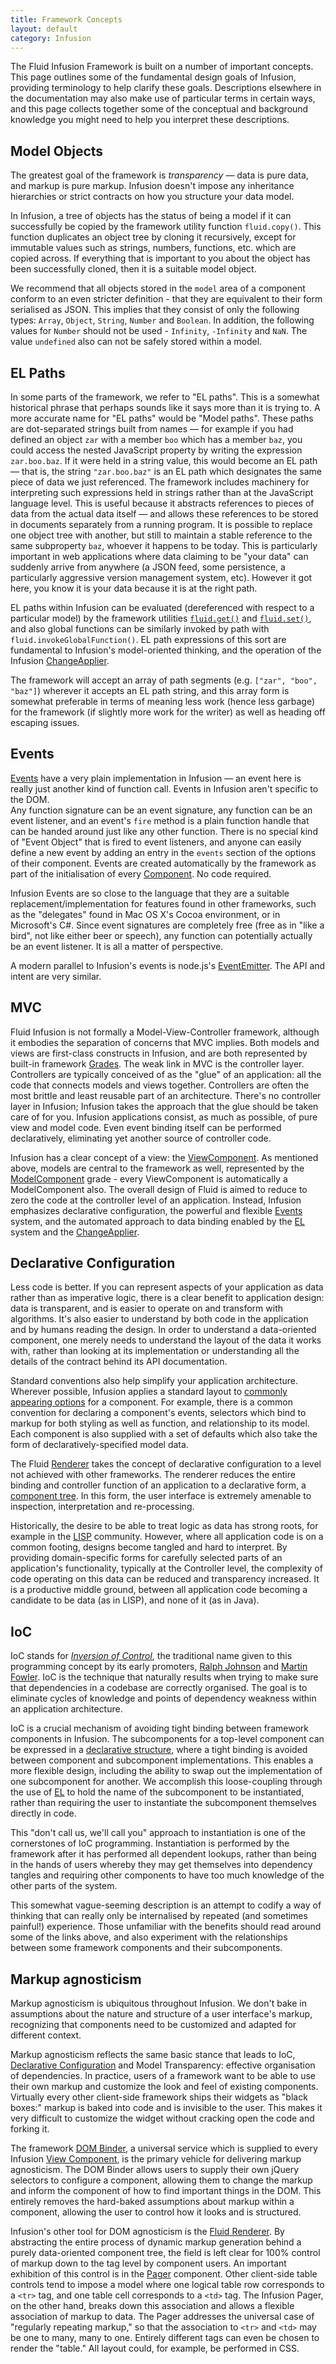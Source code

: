 ```yaml
---
title: Framework Concepts
layout: default
category: Infusion
---
```


The Fluid Infusion Framework is built on a number of important concepts. This page outlines some of the fundamental design goals of Infusion, providing terminology to help clarify these goals. Descriptions elsewhere in the documentation may also make use of particular terms in certain ways, and this page collects together some of the conceptual and background knowledge you might need to help you interpret these descriptions.

## Model Objects

The greatest goal of the framework is *transparency* &#8212; data is pure data, and markup is pure markup. Infusion doesn't impose any inheritance hierarchies or strict contracts on how you structure your data model.

In Infusion, a tree of objects has the status of being a model if it can successfully be copied by the framework utility function `fluid.copy()`.
This function duplicates an object tree by cloning it recursively, except for immutable values such as strings, numbers, functions, etc. which are copied across.
If everything that is important to you about the object has been successfully cloned, then it is a suitable model object.

We recommend that all objects stored in the `model` area of a component conform to an even stricter definition - that they are equivalent to their form serialised as JSON. This implies that they
consist of only the following types: `Array`, `Object`, `String`, `Number` and `Boolean`. In addition, the following values for `Number` should not be used - `Infinity`, `-Infinity` and `NaN`. The value
`undefined` also can not be safely stored within a model.

## EL Paths

In some parts of the framework, we refer to "EL paths". This is a somewhat historical phrase that perhaps sounds like it says more than it is trying to. A more accurate name for "EL paths" would be "Model paths".
These paths are dot-separated strings built from names &#8212; for example if you had defined an object `zar` with a member `boo` which has a member `baz`,
you could access the nested JavaScript property by writing the expression `zar.boo.baz`.
If it were held in a string value, this would become an EL path &#8212; that is, the string `"zar.boo.baz"` is an EL path which designates the same piece of data we just referenced.
The framework includes machinery for interpreting such expressions held in strings rather than at the JavaScript language level.
This is useful because it abstracts references to pieces of data from the actual data itself &#8212; and allows these references to be stored in documents separately from a running program.
It is possible to replace one object tree with another, but still to maintain a stable reference to the same subproperty `baz`, whoever it happens to be today.
This is particularly important in web applications where data claiming to be "your data" can suddenly arrive from anywhere (a JSON feed, some persistence,
a particularly aggressive version management system, etc). However it got here, you know it is your data because it is at the right path.

EL paths within Infusion can be evaluated (dereferenced with respect to a particular model) by the framework utilities [`fluid.get()`](CoreAPI.md#fluid-get-model-path-) and [`fluid.set()`](CoreAPI.md#fluid-set-model-path-newvalue-),
and also global functions can be similarly invoked by path with `fluid.invokeGlobalFunction()`. EL path expressions of this sort are fundamental to Infusion's model-oriented thinking, and the operation of the Infusion [ChangeApplier](ChangeApplier.md).

The framework will accept an array of path segments (e.g. `["zar", "boo", "baz"]`) wherever it accepts an EL path string, and this array form is somewhat preferable in terms of meaning less work (hence less garbage) for the
framework (if slightly more work for the writer) as well as heading off escaping issues.

## Events

[Events](InfusionEventSystem.md) have a very plain implementation in Infusion &#8212; an event here is really just another kind of function call. Events in Infusion aren't specific to the DOM.  
Any function signature can be an event signature, any function can be an event listener, and an event's `fire` method is a plain function handle that can be handed around just like any other function.
There is no special kind of "Event Object" that is fired to event listeners, and anyone can easily define a new event by adding an entry in the `events` section of the options of their component.
Events are created automatically by the framework as part of the initialisation of every [Component](tutorial-gettingStartedWithInfusion/BasicComponentCreation-Components.md). No code required.

Infusion Events are so close to the language that they are a suitable replacement/implementation for features found in other frameworks, such as the "delegates" found in Mac OS X's Cocoa environment,
or in Microsoft's C#. Since event signatures are completely free (free as in "like a bird", not like either beer or speech), any function can potentially actually be an event listener. It is all a matter of perspective.

A modern parallel to Infusion's events is node.js's [EventEmitter](https://nodejs.org/api/events.html). The API and intent are very similar.

## MVC

Fluid Infusion is not formally a Model-View-Controller framework, although it embodies the separation of concerns that MVC implies.
Both models and views are first-class constructs in Infusion, and are both represented by built-in framework [Grades](ComponentGrades.md).
The weak link in MVC is the controller layer. Controllers are typically conceived of as the "glue" of an application: all the code that connects models and views together.
Controllers are often the most brittle and least reusable part of an architecture. There's no controller layer in Infusion; Infusion takes the approach that the glue should be taken care of for you.
Infusion applications consist, as much as possible, of pure view and model code. Even event binding itself can be performed declaratively, eliminating yet another source of controller code.

Infusion has a clear concept of a view: the [ViewComponent](tutorial-gettingStartedWithInfusion/ViewComponents.md). As mentioned above, models are central to the framework as well,
represented by the [ModelComponent](tutorial-gettingStartedWithInfusion/ModelComponents.md) grade - every ViewComponent is automatically a ModelComponent also.
The overall design of Fluid is aimed to reduce to zero the code at the controller level of an application. Instead, Infusion emphasizes declarative configuration,
the powerful and flexible [Events](InfusionEventSystem.md) system, and the automated approach to data binding enabled by the [EL](#el-paths) system and the [ChangeApplier](ChangeApplier.md).

## Declarative Configuration

Less code is better. If you can represent aspects of your application as data rather than as imperative logic, there is a clear benefit to application design: data is transparent,
and is easier to operate on and transform with algorithms. It's also easier to understand by both code in the application and by humans reading the design.
In order to understand a data-oriented component, one merely needs to understand the layout of the data it works with, rather than looking at its implementation or understanding all the details of the contract behind its API documentation.

Standard conventions also help simplify your application architecture. Wherever possible, Infusion applies a standard layout to [commonly appearing options](ComponentConfigurationOptions.md) for a component.
For example, there is a common convention for declaring a component's events, selectors which bind to markup for both styling as well as function, and relationship to its model.
Each component is also supplied with a set of defaults which also take the form of declaratively-specified model data.

The Fluid [Renderer](Renderer.md) takes the concept of declarative configuration to a level not achieved with other frameworks.
The renderer reduces the entire binding and controller function of an application to a declarative form, a [component tree](RendererComponentTrees.md).
In this form, the user interface is extremely amenable to inspection, interpretation and re-processing.

Historically, the desire to be able to treat logic as data has strong roots, for example in the [LISP](http://en.wikipedia.org/wiki/Lisp_programming_language) community.
However, where all application code is on a common footing, designs become tangled and hard to interpret. By providing domain-specific forms for carefully selected parts of an application's functionality,
typically at the Controller level, the complexity of code operating on this data can be reduced and transparency increased.
It is a productive middle ground, between all application code becoming a candidate to be data (as in LISP), and none of it (as in Java).

## IoC

IoC stands for [*Inversion of Control*](http://en.wikipedia.org/wiki/Inversion_of_control), the traditional name given to this programming concept by its early promoters,
[Ralph Johnson](http://www.laputan.org/drc/drc.html) and [Martin Fowler](http://martinfowler.com/bliki/InversionOfControl.html).
IoC is the technique that naturally results when trying to make sure that dependencies in a codebase are correctly organised.
The goal is to eliminate cycles of knowledge and points of dependency weakness within an application architecture.

IoC is a crucial mechanism of avoiding tight binding between framework components in Infusion.
The subcomponents for a top-level component can be expressed in a [declarative structure](#declarative-configuration), where a tight binding is avoided between component and subcomponent implementations.
This enables a more flexible design, including the ability to swap out the implementation of one subcomponent for another.
We accomplish this loose-coupling through the use of [EL](#el-paths) to hold the name of the subcomponent to be instantiated, rather than requiring the user to instantiate the subcomponent themselves directly in code.

This "don't call us, we'll call you" approach to instantiation is one of the cornerstones of IoC programming.
Instantiation is performed by the framework after it has performed all dependent lookups,
rather than being in the hands of users whereby they may get themselves into dependency tangles and requiring other components to have too much knowledge of the other parts of the system.

This somewhat vague-seeming description is an attempt to codify a way of thinking that can really only be internalised by repeated (and sometimes painful!) experience.
Those unfamiliar with the benefits should read around some of the links above, and also experiment with the relationships between some framework components and their subcomponents.

## Markup agnosticism

Markup agnosticism is ubiquitous throughout Infusion. We don't bake in assumptions about the nature and structure of a user interface's markup, recognizing that components need to be customized and adapted for different context.

Markup agnosticism reflects the same basic stance that leads to IoC, [Declarative Configuration](#declarative-configuration) and Model Transparency: effective organisation of dependencies.
In practice, users of a framework want to be able to use their own markup and customize the look and feel of existing components.
Virtually every other client-side framework ships their widgets as "black boxes:" markup is baked into code and is invisible to the user.
This makes it very difficult to customize the widget without cracking open the code and forking it.

The framework [DOM Binder](DOMBinder.md), a universal service which is supplied to every Infusion [View Component](ComponentConfigurationOptions.md#view-components), is the primary vehicle for delivering markup agnosticism.
The DOM Binder allows users to supply their own jQuery selectors to configure a component, allowing them to change the markup and inform the component of how to find important things in the DOM.
This entirely removes the hard-baked assumptions about markup within a component, allowing the user to control how it looks and is structured.

Infusion's other tool for DOM agnosticism is the [Fluid Renderer](Renderer.md). By abstracting the entire process of dynamic markup generation behind a purely data-oriented component tree,
the field is left clear for 100% control of markup down to the tag level by component users.
An important exhibition of this control is in the [Pager](to-do/Pager.md) component.
Other client-side table controls tend to impose a model where one logical table row corresponds to a `<tr>` tag, and one table cell corresponds to a `<td>` tag.
The Infusion Pager, on the other hand, breaks down this association and allows a flexible association of markup to data.
The Pager addresses the universal case of "regularly repeating markup," so that the association to `<tr>` and `<td>` may be one to many, many to one.
Entirely different tags can even be chosen to render the "table." All layout could, for example, be performed in CSS.
